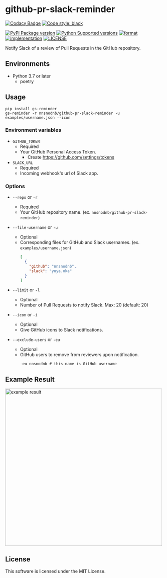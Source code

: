 # github-pr-slack-reminder

[![Codacy Badge](https://app.codacy.com/project/badge/Grade/380a539992d941f0a6d9c045c48c580c)](https://www.codacy.com/gh/nnsnodnb/github-pr-slack-reminder/dashboard?utm_source=github.com&amp;utm_medium=referral&amp;utm_content=nnsnodnb/github-pr-slack-reminder&amp;utm_campaign=Badge_Grade)
[![Code style: black](https://img.shields.io/badge/code%20style-black-000000.svg)](https://github.com/psf/black)

[![PyPI Package version](https://badge.fury.io/py/gs-reminder.svg)](https://pypi.org/project/gs-reminder)
[![Python Supported versions](https://img.shields.io/pypi/pyversions/gs-reminder.svg)](https://pypi.org/project/gs-reminder)
[![format](https://img.shields.io/pypi/format/gs-reminder.svg)](https://pypi.org/project/gs-reminder)
[![implementation](https://img.shields.io/pypi/implementation/gs-reminder.svg)](https://pypi.org/project/gs-reminder)
[![LICENSE](https://img.shields.io/pypi/l/gs-reminder.svg)](https://pypi.org/project/gs-reminder)

Notify Slack of a review of Pull Requests in the GitHub repository.

## Environments

- Python 3.7 or later
  - poetry

## Usage

```shell
pip install gs-reminder
gs-reminder -r nnsnodnb/github-pr-slack-reminder -u examples/username.json --icon
```

### Environment variables

- `GITHUB_TOKEN`
  - Required
  - Your GitHub Personal Access Token.
    - Create https://github.com/settings/tokens
- `SLACK_URL`
  - Required
  - Incoming webhook's url of Slack app.

### Options

- `--repo` or `-r`
  - Required
  - Your GitHub repository name. (ex. `nnsnodnb/github-pr-slack-reminder`)
- `--file-username` or `-u`
  - Optional
  - Corresponding files for GitHub and Slack usernames. (ex. `examples/username.json`)
    ```json
    [
      {
        "github": "nnsnodnb",
        "slack": "yuya.oka"    
      }
    ]
    ```

- `--limit` or `-l`
  - Optional
  - Number of Pull Requests to notify Slack. Max: 20 (default: 20)

- `--icon` or `-i`
  - Optional
  - Give GitHub icons to Slack notifications.

- `--exclude-users` or `-eu`
  - Optional
  - GitHub users to remove from reviewers upon notification.
    ```
    -eu nnsnodnb # this name is GitHub username
    ```

## Example Result

<img src="https://user-images.githubusercontent.com/9856514/168442310-af165e75-7329-4a37-8e67-3f2635c549ac.png" alt="example result" width="500px">

## License

This software is licensed under the MIT License.
